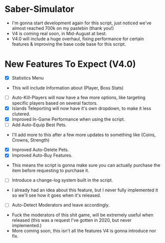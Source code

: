 # Saber-Simulator
* I'm gonna start development again for this script, just noticed we've almost reached 700k on my pastebin (thank you!)
* V4 is coming real soon, in Mid-August at best.
* V4.0 will include a huge overhaul, fixing performance for certain features & improving the base code base for this script.
# New Features To Expect (V4.0)
- [x] Statistics Menu
- This will include Information about (Player, Boss Stats)
- [ ] Auto-Kill-Players will now have a few more options, like targeting specific players based on several factors.
- [x] Islands Teleporting will now have it's own dropdown, to make it less clutered.
- [x] Improved In-Game Performance when using the script.
- [ ] Add Auto-Equip Best Pets.
- I'll add more to this after a few more updates to something like (Coins, Crowns, Strength)
- [x] Improved Auto-Delete Pets.
- [x] Improved Auto-Buy Features.
- This means the script is gonna make sure you can actually purchase the item before requesting to purchase it.
- [ ] Introduce a change-log system built in the script.
- I already had an idea about this feature, but I never fully implemented it so we'll see how it goes when it's released.
- [ ] Auto-Detect Moderators and leave accordingly.
- Fuck the moderators of this shit game, will be extremely useful when released (this was a request I've gotten in 2020, but never implemented.)
- More coming soon, this isn't all the features V4 is gonna introduce nor fix.
